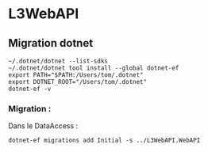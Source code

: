 # L3WebAPI

## Migration dotnet
```
~/.dotnet/dotnet --list-sdks
~/.dotnet/dotnet tool install --global dotnet-ef 
export PATH="$PATH:/Users/tom/.dotnet"
export DOTNET_ROOT="/Users/tom/.dotnet"
dotnet-ef -v
```
### Migration :
Dans le DataAccess :
```
dotnet-ef migrations add Initial -s ../L3WebAPI.WebAPI
```
